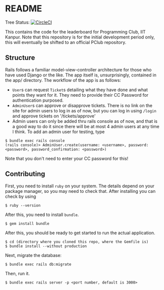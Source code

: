
# README

Tree Status: 
[![CircleCI](https://circleci.com/gh/milindl/leaderboard/tree/master.svg?style=svg)](https://circleci.com/gh/milindl/leaderboard/tree/master)

This contains the code for the leaderboard for Programming Club, IIT Kanpur.
Note that this repository is for the initial development period only, this
will eventually be shifted to an official PClub repository.

## Structure

Rails follows a familiar model-view-controller architecture for those who have
used Django or the like. The app itself is, unsurprisingly, contained in the app/
directory. The workflow of the app is as follows:

* `User`s can request `Ticket`s detailing what they have done and what points
they want for it. They need to provide their CC Password for authentication
purposed.
* `AdminUser`s can approve or disapprove tickets. There is no link on the site
for admin users to log in as of now, but you can log in using `/login` and
approve tickets on '/tickets/approve'
* Admin users can only be added thru rails console as of now, and that is
a good way to do it since there will be at most 4 admin users at any
time I think. To add an admin user for testing, type 

```
$ bundle exec rails console
(rails console)> AdminUser.create(username: <username>, password: <password>, password_confirmation: <password>)
```

Note that you don't need to enter your CC password for this!

## Contributing

First, you need to install `ruby` on your system. The details depend on your
package manager, so you may need to check that. After installing you can
check by using

```
$ ruby --version
```

After this, you need to install `bundle`.

```
$ gem install bundle
```

After this, you should be ready to get started to run the actual application.


```
$ cd (directory where you cloned this repo, where the Gemfile is)
$ bundle install --without production
```

Next, migrate the database:

```
$ bundle exec rails db:migrate
```

Then, run it.

```
$ bundle exec rails server -p <port number, default is 3000>
```


